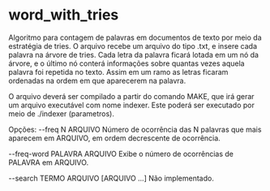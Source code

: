 # word_with_tries

Algoritmo para contagem de palavras em documentos de texto por meio da estratégia de tries. O arquivo recebe um arquivo do tipo .txt, e insere cada palavra na árvore de tries. Cada letra da palavra ficará lotada em um nó da árvore, e o último nó conterá informações sobre quantas vezes aquela palavra foi repetida no texto. Assim em um ramo as letras ficaram ordenadas na ordem em que aparecerem na palavra.

O arquivo deverá ser compilado a partir do comando MAKE, que irá gerar um arquivo executável com nome indexer. Este poderá ser executado por meio de ./indexer (parametros).

Opções:
--freq N ARQUIVO
    Número de ocorrência das N palavras que mais aparecem em ARQUIVO, em
    ordem decrescente de ocorrência.
    
  --freq-word PALAVRA ARQUIVO
    Exibe o número de ocorrências de PALAVRA em ARQUIVO. 
    
  --search TERMO ARQUIVO [ARQUIVO ...]
    Não implementado.

